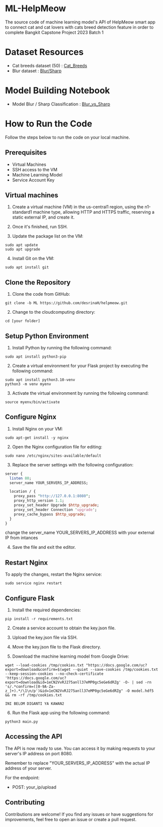 # ML-HelpMeow

The source code of machine learning model's API of HelpMeow smart app to connect cat and cat lovers with cats breed detection feature in order to complete Bangkit Capstone Project 2023 Batch 1

# Dataset Resources
- Cat breeds dataset (50) : [Cat_Breeds](https://www.kaggle.com/datasets/rezam123/breed-of-cats)
- Blur dataset : [Blur/Sharp](https://www.kaggle.com/datasets/kwentar/blur-dataset)

# Model Building Notebook
- Model Blur / Sharp Classification : [Blur_vs_Sharp](https://colab.research.google.com/drive/1BjYWP4_IekkruuA9meff0dT3bCUI1zZS?usp=sharing)
  
  
# How to Run the Code

Follow the steps below to run the code on your local machine.

## Prerequisites
- Virtual Machines
- SSH access to the VM
- Machine Learning Model
- Service Account Key

## Virtual machines

1. Create a virtual machine (VM) in the us-central1 region, using the n1-standard1 machine type, allowing HTTP and HTTPS traffic, reserving a static external IP, and create it.

2. Once it's finished, run SSH.

3. Update the package list on the VM:
```shell
sudo apt update
sudo apt upgrade
```

4. Install Git on the VM:
```shell
sudo apt install git
```

## Clone the Repository
1. Clone the code from GitHub:
```shell
git clone -b ML https://github.com/desrinaH/helpmeow.git
```
2. Change to the cloudcomputing directory:
```
cd [your folder]
```

## Setup Python Environment
1. Install Python by running the following command:
```shell
sudo apt install python3-pip
```
2. Create a virtual environment for your Flask project by executing the following command:
```shell
sudo apt install python3.10-venv
python3 -m venv myenv
```
3. Activate the virtual environment by running the following command:
```shell
source myenv/bin/activate
```
## Configure Nginx
1. Install Nginx on your VM:
```shell
sudo apt-get install -y nginx
```
2. Open the Nginx configuration file for editing:
```shell
sudo nano /etc/nginx/sites-available/default
```
3. Replace the server settings with the following configuration:
```perl
server {
  listen 80;
  server_name YOUR_SERVERS_IP_ADDRESS;

  location / {
    proxy_pass "http://127.0.0.1:8080";
    proxy_http_version 1.1;
    proxy_set_header Upgrade $http_upgrade;
    proxy_set_header Connection 'upgrade';
    proxy_cache_bypass $http_upgrade;
  }
}
```
change the server_name YOUR_SERVERS_IP_ADDRESS with your external IP from intances

4. Save the file and exit the editor.

## Restart Nginx
To apply the changes, restart the Nginx service:
```shell
sudo service nginx restart
```

## Configure Flask
1. Install the required dependencies:
```shell
pip install -r requirements.txt
```
2. Create a service account to obtain the key.json file.
3. Upload the key.json file via SSH.
4. Move the key.json file to the Flask directory.

5. Download the machine learning model from Google Drive:
```shell
wget --load-cookies /tmp/cookies.txt "https://docs.google.com/uc?export=download&confirm=$(wget --quiet --save-cookies /tmp/cookies.txt --keep-session-cookies --no-check-certificate 'https://docs.google.com/uc?export=download&id=1eCN2VvRJ275anll37eMP0gc5eGe6dRZg' -O- | sed -rn 's/.*confirm=([0-9A-Za-z_]+).*/\1\n/p')&id=1eCN2VvRJ275anll37eMP0gc5eGe6dRZg" -O model.hdf5 && rm -rf /tmp/cookies.txt

INI BELOM DIGANTI YA KAWAN2
```

6. Run the Flask app using the following command:
```shell
python3 main.py
```

## Accessing the API
The API is now ready to use. You can access it by making requests to your server's IP address on port 8080.

Remember to replace "YOUR_SERVERS_IP_ADDRESS" with the actual IP address of your server.

For the endpoint:
- POST: your_ip/upload

## Contributing
Contributions are welcome! If you find any issues or have suggestions for improvements, feel free to open an issue or create a pull request.